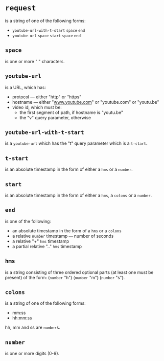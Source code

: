 # `request`
is a string of one of the following forms:
- `youtube-url-with-t-start` `space` `end`
- `youtube-url` `space` `start` `space` `end`


## `space`
is one or more " " characters.


## `youtube-url`
is a URL, which has:
- protocol — either "http" or "https"
- hostname — either "www.youtube.com" or "youtube.com" or "youtu.be"
- video id, which must be:
  - the first segment of path, if hostname is "youtu.be"
  - the "v" query parameter, otherwise


## `youtube-url-with-t-start`
is a `youtube-url` which has the "t" query parameter which is a `t-start`.


## `t-start`
is an absolute timestamp in the form of either a `hms` or a `number`.


## `start`
is an absolute timestamp in the form of either a `hms`, a `colons` or a `number`.


## `end`
is one of the following:
- an absolute timestamp in the form of a `hms` or a `colons`
- a relative `number` timestamp — number of seconds
- a relative "+" `hms` timestamp
- a partial relative ".." `hms` timestamp


## `hms`
is a string consisting of three ordered optional parts (at least one must be present) of the form: (`number` "h") (`number` "m") (`number` "s").


## `colons`
is a string of one of the following forms:
- mm:ss
- hh:mm:ss

hh, mm and ss are `number`s.


## `number`
is one or more digits (0-9).
